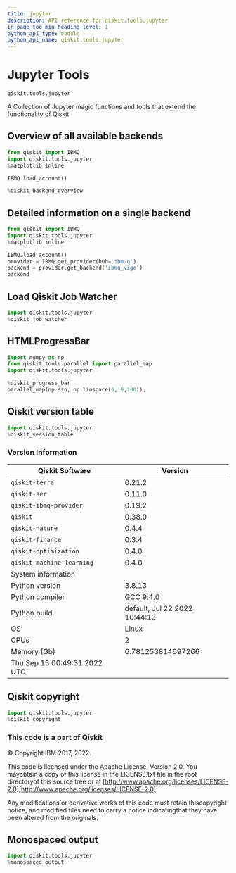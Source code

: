 ```yaml
---
title: jupyter
description: API reference for qiskit.tools.jupyter
in_page_toc_min_heading_level: 1
python_api_type: module
python_api_name: qiskit.tools.jupyter
---
```


<span id="module-qiskit.tools.jupyter" />

<span id="qiskit-tools-jupyter" />

# Jupyter Tools

<span id="module-qiskit.tools.jupyter" />

`qiskit.tools.jupyter`

A Collection of Jupyter magic functions and tools that extend the functionality of Qiskit.

## Overview of all available backends

```python
from qiskit import IBMQ
import qiskit.tools.jupyter
%matplotlib inline

IBMQ.load_account()

%qiskit_backend_overview
```

## Detailed information on a single backend

```python
from qiskit import IBMQ
import qiskit.tools.jupyter
%matplotlib inline

IBMQ.load_account()
provider = IBMQ.get_provider(hub='ibm-q')
backend = provider.get_backend('ibmq_vigo')
backend
```

## Load Qiskit Job Watcher

```python
import qiskit.tools.jupyter
%qiskit_job_watcher
```

## HTMLProgressBar

```python
import numpy as np
from qiskit.tools.parallel import parallel_map
import qiskit.tools.jupyter

%qiskit_progress_bar
parallel_map(np.sin, np.linspace(0,10,100));
```

## Qiskit version table

```python
import qiskit.tools.jupyter
%qiskit_version_table
```

### Version Information

| Qiskit Software              | Version                       |
| ---------------------------- | ----------------------------- |
| `qiskit-terra`               | 0.21.2                        |
| `qiskit-aer`                 | 0.11.0                        |
| `qiskit-ibmq-provider`       | 0.19.2                        |
| `qiskit`                     | 0.38.0                        |
| `qiskit-nature`              | 0.4.4                         |
| `qiskit-finance`             | 0.3.4                         |
| `qiskit-optimization`        | 0.4.0                         |
| `qiskit-machine-learning`    | 0.4.0                         |
| System information           |                               |
| Python version               | 3.8.13                        |
| Python compiler              | GCC 9.4.0                     |
| Python build                 | default, Jul 22 2022 10:44:13 |
| OS                           | Linux                         |
| CPUs                         | 2                             |
| Memory (Gb)                  | 6.781253814697266             |
| Thu Sep 15 00:49:31 2022 UTC |                               |

## Qiskit copyright

```python
import qiskit.tools.jupyter
%qiskit_copyright
```

### This code is a part of Qiskit

© Copyright IBM 2017, 2022.

This code is licensed under the Apache License, Version 2.0. You mayobtain a copy of this license in the LICENSE.txt file in the root directoryof this source tree or at [http://www.apache.org/licenses/LICENSE-2.0](http://www.apache.org/licenses/LICENSE-2.0).

Any modifications or derivative works of this code must retain thiscopyright notice, and modified files need to carry a notice indicatingthat they have been altered from the originals.

## Monospaced output

```python
import qiskit.tools.jupyter
%monospaced_output
```

